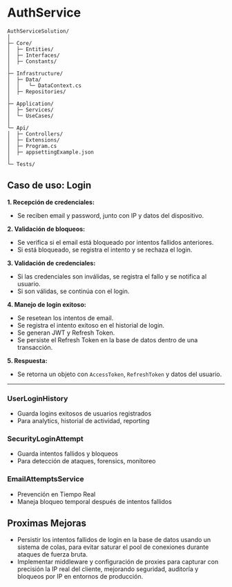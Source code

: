 # AuthService

```
AuthServiceSolution/
│
├─ Core/                       
│  ├─ Entities/
│  ├─ Interfaces/
│  ├─ Constants/
│
├─ Infrastructure/           
│  ├─ Data/
│  │   └─ DataContext.cs
│  ├─ Repositories/ 
│
├─ Application/              
│  ├─ Services/
│  └─ UseCases/               
│
└─ Api/                    
│  ├─ Controllers/
│  ├─ Extensions/
│  ├─ Program.cs
│  ├─ appsettingExample.json
│
└─ Tests/    
```
  
## Caso de uso: Login

**1. Recepción de credenciales:**  
- Se reciben email y password, junto con IP y datos del dispositivo.

**2. Validación de bloqueos:**  
- Se verifica si el email está bloqueado por intentos fallidos anteriores.  
- Si está bloqueado, se registra el intento y se rechaza el login.

**3. Validación de credenciales:**  
- Si las credenciales son inválidas, se registra el fallo y se notifica al usuario.  
- Si son válidas, se continúa con el login.

**4. Manejo de login exitoso:**  
- Se resetean los intentos de email.  
- Se registra el intento exitoso en el historial de login.  
- Se generan JWT y Refresh Token.  
- Se persiste el Refresh Token en la base de datos dentro de una transacción.

**5. Respuesta:**  
- Se retorna un objeto con `AccessToken`, `RefreshToken` y datos del usuario.



-------------------------

### UserLoginHistory
- Guarda logins exitosos de usuarios registrados
- Para analytics, historial de actividad, reporting

### SecurityLoginAttempt 
- Guarda intentos fallidos y bloqueos
- Para detección de ataques, forensics, monitoreo


### EmailAttemptsService
- Prevención en Tiempo Real
- Maneja bloqueo temporal después de intentos fallidos

## Proximas Mejoras

- Persistir los intentos fallidos de login en la base de datos usando un sistema de colas, para evitar saturar el pool de conexiones durante ataques de fuerza bruta.
- Implementar middleware y configuración de proxies para capturar con precisión la IP real del cliente, mejorando seguridad, auditoría y bloqueos por IP en entornos de producción.
